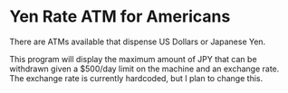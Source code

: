# Yen Rate ATM for Americans

There are ATMs available that dispense US Dollars or Japanese Yen.

This program will display the maximum amount of JPY that can be withdrawn given a $500/day limit on the machine and an exchange rate. The exchange rate is currently hardcoded, but I plan to change this.

